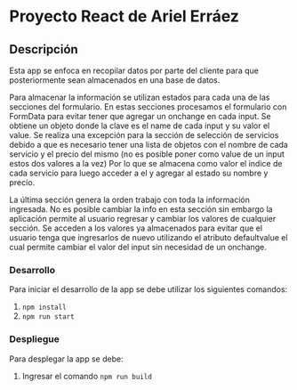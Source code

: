 # Proyecto React de Ariel Erráez

## Descripción

Esta app se enfoca en recopilar datos por parte del cliente para que posteriormente sean almacenados en una base de datos.

Para almacenar la información se utilizan estados para cada una de las secciones del formulario. En estas secciones procesamos el formulario con  FormData para evitar tener que agregar un onchange en cada input. Se obtiene un objeto donde la clave es el name de cada input y su valor el value. 
Se realiza una excepción para la sección de selección de servicios debido a que es necesario tener una lista de objetos con el nombre de cada servicio y el precio del mismo (no es posible poner como value de un input estos dos valores a la vez) Por lo que se almacena como valor el indice de cada servicio para luego acceder a el y agregar al estado su nombre y precio.

La última sección genera la orden trabajo con toda la información ingresada. No es posible cambiar la info en esta sección sin embargo la aplicación permite al usuario regresar y cambiar los valores de cualquier sección. Se acceden a los valores ya almacenados para evitar que el usuario tenga que ingresarlos de nuevo utilizando el atributo defaultvalue el cual permite cambiar el valor del input sin necesidad de un onchange.




### Desarrollo

Para iniciar el desarrollo de la app se debe utilizar los siguientes comandos:

1. `npm install`
2. `npm run start`



### Despliegue

Para desplegar la app se debe:

1. Ingresar el comando `npm run build`
2. Crear un bucket público en S3
3. Ingresar al bucket el siguiente ACL y CORS

ACL
{
 "Version": "2012-10-17",
 "Statement": [
     {
         "Effect": "Allow",
         "Principal": "*",
         "Action": [
             "s3:GetObject",
             "s3:PutObject"
         ],
         "Resource": [
             "arn:aws:s3:::<Your-Bucket-name>",
             "arn:aws:s3:::<Your-Bucket-name>/*"
         ]
     }
     ]
 }

CORS

[
    {
        "AllowedHeaders": [
            "*"
        ],
        "AllowedMethods": [
            "PUT",
            "POST",
            "GET"
        ],
        "AllowedOrigins": [
            "*"
        ],
        "ExposeHeaders": [
            "ETag"
        ]
    }
]

4. Habilitar despliegue de sitio estático
5. Cargar los archivos de la carpeta build